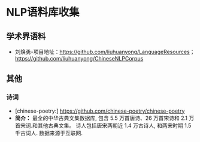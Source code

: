 # NLP语料库收集

## 学术界语料

- 刘焕勇-项目地址：<https://github.com/liuhuanyong/LanguageResources>；<https://github.com/liuhuanyong/ChineseNLPCorpus>

## 其他

### 诗词

- [chinese-poetry:] <https://github.com/chinese-poetry/chinese-poetry>
- **简介：** 最全的中华古典文集数据库, 包含 5.5 万首唐诗、26 万首宋诗和 2.1 万首宋词.和其他古典文集。 诗人包括唐宋两朝近 1.4 万古诗人, 和两宋时期 1.5 千古词人. 数据来源于互联网.
